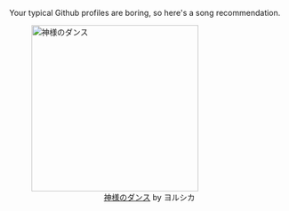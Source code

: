 Your typical Github profiles are boring, so here's a song recommendation.
<figure><img width="300" height="300" src="https://i.scdn.co/image/ab67616d0000b2730fc9f40ffa270f17b66bcdac" alt="神様のダンス" /><figcaption align="center"><a href="https://open.spotify.com/track/01mOJXQ2RVOODY6SFIXPKA" target="_blank">神様のダンス</a> by ヨルシカ</figcaption></figure>
